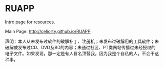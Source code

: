 # RUAPP

Intro page for resources.

Main Page:
http://celiorty.github.io/RUAPP


声明：本人从未发布过软件的破解补丁、注册机；未发布过破解用的工具软件；未破解或发布过CD、DVD及BD的内容；未通过社区、PT类网站传播过未经授权的电子文件。如果发现，那一定是有人冒名顶替我。因为我是个自私的人，不会干这种事。

